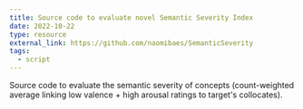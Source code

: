 ```yaml
---
title: Source code to evaluate novel Semantic Severity Index
date: 2022-10-22
type: resource
external_link: https://github.com/naomibaes/SemanticSeverity
tags:
  - script
---
```


Source code to evaluate the semantic severity of concepts (count-weighted average linking low valence + high arousal ratings to target's collocates).

<!--more-->
